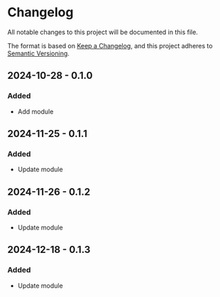 # Changelog

All notable changes to this project will be documented in this file.

The format is based on [Keep a Changelog](https://keepachangelog.com/en/1.0.0/),
and this project adheres to [Semantic Versioning](https://semver.org/spec/v2.0.0.html).

## 2024-10-28 - 0.1.0

### Added

- Add module

## 2024-11-25 - 0.1.1

### Added

- Update module

## 2024-11-26 - 0.1.2

### Added

- Update module

## 2024-12-18 - 0.1.3

### Added

- Update module